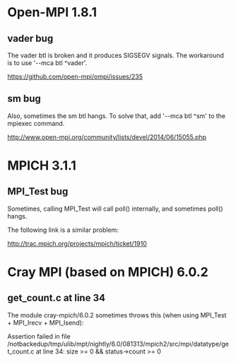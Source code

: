 # Open-MPI 1.8.1

## vader bug

The vader btl is broken and it produces SIGSEGV signals.
The workaround is to use '--mca btl ^vader'.

https://github.com/open-mpi/ompi/issues/235

## sm bug

Also, sometimes the sm btl hangs. To solve that, add
'--mca btl ^sm' to the mpiexec command.

http://www.open-mpi.org/community/lists/devel/2014/06/15055.php

# MPICH 3.1.1

## MPI_Test bug

Sometimes, calling MPI_Test will call poll() internally, and
sometimes poll() hangs.

The following link is a similar problem:

http://trac.mpich.org/projects/mpich/ticket/1910

# Cray MPI (based on MPICH) 6.0.2

## get_count.c at line 34

The module cray-mpich/6.0.2 sometimes throws this (when using MPI_Test + MPI_Irecv + MPI_Isend):

Assertion failed in file /notbackedup/tmp/ulib/mpt/nightly/6.0/081313/mpich2/src/mpi/datatype/get_count.c at line 34: size >= 0 && status->count >= 0
